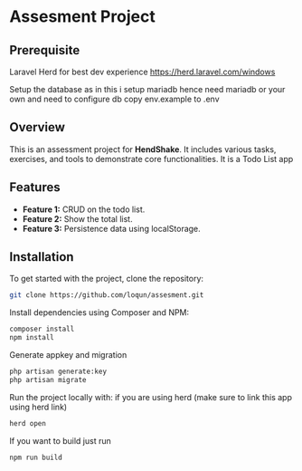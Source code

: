 # Assesment Project

## Prerequisite
Laravel Herd for best dev experience
https://herd.laravel.com/windows

Setup the database as in this i setup mariadb hence need mariadb or your own and need to configure db
copy env.example to .env

## Overview

This is an assessment project for **HendShake**. It includes various tasks, exercises, and tools to demonstrate core functionalities. It is a Todo List app

## Features

- **Feature 1:** CRUD on the todo list.
- **Feature 2:** Show the total list.
- **Feature 3:** Persistence data using localStorage.

## Installation

To get started with the project, clone the repository:

```bash
git clone https://github.com/loqun/assesment.git

```
Install dependencies using Composer and NPM:

```bash
composer install
npm install
```

Generate appkey and migration
```bash
php artisan generate:key
php artisan migrate
```

Run the project locally with:
if you are using herd (make sure to link this app using herd link) 
```bash
herd open 
```


If you want to build just run 
```bash
npm run build
```


